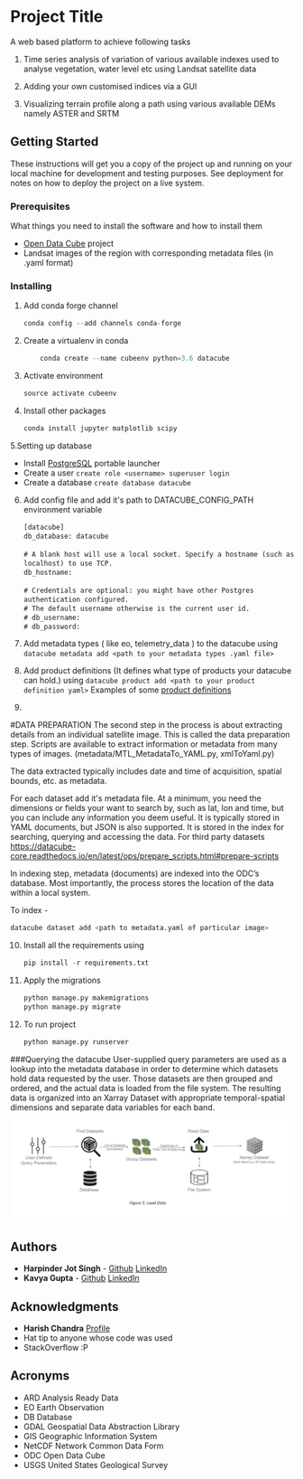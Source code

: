 # Project Title

A web based platform to achieve following tasks

1. Time series analysis of variation of various available indexes used to analyse vegetation, water level etc using Landsat satellite data

2. Adding your own customised indices via a GUI

3. Visualizing terrain profile along a path using various available DEMs namely ASTER and SRTM

## Getting Started

These instructions will get you a copy of the project up and running on your local machine for development and testing purposes. See deployment for notes on how to deploy the project on a live system.

### Prerequisites

What things you need to install the software and how to install them

* [Open Data Cube](https://datacube-core.readthedocs.io/en/latest/) project 
* Landsat images of the region with corresponding metadata files (in .yaml format)


### Installing

1. Add conda forge channel

    ```python
    conda config --add channels conda-forge
    ```

2. Create a virtualenv in conda

    ```python
        conda create --name cubeenv python=3.6 datacube
    ```

3. Activate environment

    ```python
    source activate cubeenv
    ```

4. Install other packages

    ```python
    conda install jupyter matplotlib scipy
    ```

5.Setting up database
* Install [PostgreSQL](https://sourceforge.net/projects/postgresqlportable/) portable launcher
* Create a user 
    `create role <username> superuser login`
* Create a database 
    `create database datacube`

6. Add config file and add it's path to DATACUBE_CONFIG_PATH environment variable
    
    ```
    [datacube]
    db_database: datacube

    # A blank host will use a local socket. Specify a hostname (such as localhost) to use TCP.
    db_hostname:

    # Credentials are optional: you might have other Postgres authentication configured.
    # The default username otherwise is the current user id.
    # db_username:
    # db_password:
    ```

7. Add metadata types ( like eo, telemetry_data ) to the datacube using `datacube metadata add <path to your metadata types .yaml file>`

8. Add product definitions (It defines what type of products your datacube can hold.) using `datacube product add <path to your product definition yaml>`
    Examples of some [product definitions](https://github.com/opendatacube/datacube-core/tree/develop/docs/config_samples/dataset_types)

9.
#DATA PREPARATION
The second step in the process is about extracting details from an individual satellite image. This is called the data preparation step. 
Scripts are available to extract information or metadata from many types of images. (metadata/MTL_MetadataTo_YAML.py, xmlToYaml.py)

The data extracted typically includes date and time of acquisition, spatial bounds, etc. as metadata. 

For each dataset add it's metadata file. At a minimum, you need the dimensions or fields your want to search by, such as lat, lon and time, but you can include any information you deem useful.
It is typically stored in YAML documents, but JSON is also supported. It is stored in the index for searching, querying and accessing the data.
For third party datasets https://datacube-core.readthedocs.io/en/latest/ops/prepare_scripts.html#prepare-scripts

In indexing step, metadata (documents) are indexed into the ODC’s database. Most importantly, the
process stores the location of the data within a local system. 

To index - 

```python
datacube dataset add <path to metadata.yaml of particular image>
```

10. Install all the requirements using 
    ```python
    pip install -r requirements.txt
    ```

11. Apply the migrations

    ```python
    python manage.py makemigrations
    python manage.py migrate
    ```
12. To run project

    ```python
    python manage.py runserver
    ```

###Querying the datacube
User-supplied query parameters are used as a lookup into the metadata database in order to determine which datasets hold data requested by the user. Those datasets are then grouped and ordered, and the actual data is loaded from the file system.
The resulting data is organized into an Xarray Dataset with appropriate temporal-spatial dimensions and separate data variables for each band.

![Querying Process](./query.png?raw=true "Querying the datacube")


## Authors

* **Harpinder Jot Singh** - [Github](https://github.com/HarpinderJotSingh) [LinkedIn](https://in.linkedin.com/in/harpinder-jot-singh-248b92155)
* **Kavya Gupta** - [Github](https://github.com/kavyagupta1107) [LinkedIn](https://in.linkedin.com/in/kavya-gupta-57530516b)

## Acknowledgments

* **Harish Chandra** [Profile](https://www.iirs.gov.in/Dr.Harish.C.Karnatak-profile) 
* Hat tip to anyone whose code was used
* StackOverflow :P


## Acronyms
- ARD                 Analysis Ready Data
- EO                  Earth Observation
- DB                  Database
- GDAL                Geospatial Data Abstraction Library
- GIS                 Geographic Information System
- NetCDF              Network Common Data Form
- ODC                 Open Data Cube
- USGS                United States Geological Survey